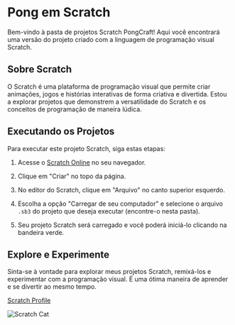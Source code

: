 # Pong em Scratch

Bem-vindo à pasta de projetos Scratch PongCraft! Aqui você encontrará uma versão do projeto criado com a linguagem de programação visual Scratch.


## Sobre Scratch

O Scratch é uma plataforma de programação visual que permite criar animações, jogos e histórias interativas de forma criativa e divertida. Estou a explorar projetos que demonstrem a versatilidade do Scratch e os conceitos de programação de maneira lúdica.


## Executando os Projetos

Para executar este projeto Scratch, siga estas etapas:

1. Acesse o [Scratch Online](https://scratch.mit.edu/) no seu navegador.

2. Clique em "Criar" no topo da página.

3. No editor do Scratch, clique em "Arquivo" no canto superior esquerdo.

4. Escolha a opção "Carregar de seu computador" e selecione o arquivo `.sb3` do projeto que deseja executar (encontre-o nesta pasta).

5. Seu projeto Scratch será carregado e você poderá iniciá-lo clicando na bandeira verde.


## Explore e Experimente

Sinta-se à vontade para explorar meus projetos Scratch, remixá-los e experimentar com a programação visual. É uma ótima maneira de aprender e se divertir ao mesmo tempo.

[Scratch Profile](https://scratch.mit.edu/users/rmottanet/)

![Scratch Cat](https://cdn.scratch.mit.edu/scratchr2/static/__109cbdb854ae2d0cfca4f99b6ba8cc40.png)
